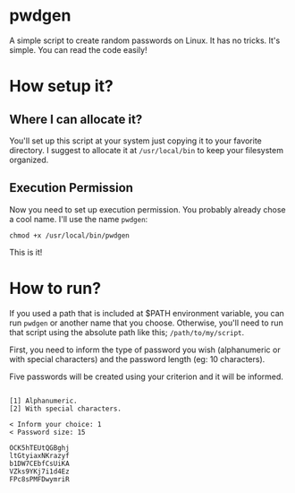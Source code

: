 # pwdgen
A simple script to create random passwords on Linux. It has no tricks. It's simple. You can read the code easily!


# How setup it?

## Where I can allocate it?

You'll set up this script at your system just copying it to your favorite directory. I suggest to allocate it at `/usr/local/bin` to keep your filesystem organized.

## Execution Permission

Now you need to set up execution permission. You probably already chose a cool name. I'll use the name `pwdgen`:

`chmod +x /usr/local/bin/pwdgen`

This is it!

# How to run?

If you used a path that is included at $PATH environment variable, you can run `pwdgen` or another name that you choose. Otherwise, you'll need to run that script using the absolute path like this; `/path/to/my/script`.

First, you need to inform the type of password you wish (alphanumeric or with special characters) and the password length (eg: 10 characters).

Five passwords will be created using your criterion and it will be informed.

```w1l@mandragora:~> pwdgen 

[1] Alphanumeric.
[2] With special characters.

< Inform your choice: 1
< Password size: 15

OCK5hTEUtQGBghj
ltGtyiaxNKrazyf
b1DW7CEbfCsUiKA
VZks9YKj7i1d4Ez
FPc8sPMFDwymriR
